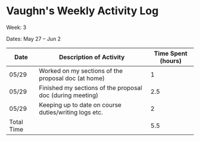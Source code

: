 # Vaughn's Weekly Activity Log

Week: 3

Dates: May 27 – Jun 2

| Date       | Description of Activity                              | Time Spent (hours) |
|------------|------------------------------------------------------|--------------------|
| 05/29      | Worked on my sections of the proposal doc (at home)  | 1                |
| 05/29      | Finished my sections of the proposal doc (during meeting) | 2.5                |
| 05/29      | Keeping up to date on course duties/writing logs etc. | 2                |
| Total Time |                                                      | 5.5                |
